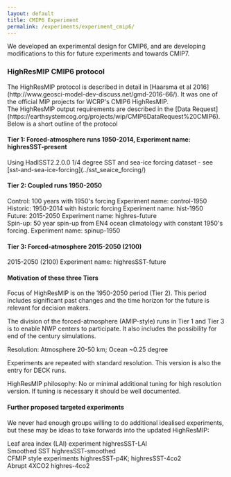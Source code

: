 ```yaml
---
layout: default
title: CMIP6 Experiment
permalink: /experiments/experiment_cmip6/
---
```


We developed an experimental design for CMIP6, and are developing modifications to this for future experiments and towards CMIP7.

<h3>HighResMIP CMIP6 protocol</h3>
The HighResMIP protocol is described in detail in [Haarsma et al 2016](http://www.geosci-model-dev-discuss.net/gmd-2016-66/). It was one of the official MIP projects for WCRP's CMIP6 HighResMIP. <br>
The HighResMIP output requirements are described in the [Data Request](https://earthsystemcog.org/projects/wip/CMIP6DataRequest%20CMIP6). <br>
Below is a short outline of the protocol

<h4>Tier 1: Forced-atmosphere  runs 1950-2014, Experiment name: highresSST-present</h4>
Using HadISST2.2.0.0 1/4 degree SST and sea-ice forcing dataset - see [sst-and-sea-ice-forcing](../sst_seaice_forcing/)

<h4>Tier 2: Coupled runs 1950-2050</h4>
Control:   100 years with 1950's forcing         Experiment name: control-1950 <br>
Historic:  1950-2014  with historic forcing     Experiment name: hist-1950 <br>
Future:    2015-2050                                      Experiment name: highres-future <br>
Spin-up:  50 year spin-up from EN4 ocean climatology with constant 1950's forcing. Experiment name: spinup-1950 <br>

<h4>Tier 3: Forced-atmosphere 2015-2050 (2100)</h4>
2015-2050 (2100)  Experiment name: highresSST-future

<h4>Motivation of these three Tiers</h4>

Focus of HighResMIP is on the 1950-2050 period (Tier 2). This period includes significant past changes and the time horizon for the future is relevant for decision makers.

The division of the forced-atmosphere (AMIP-style) runs in Tier 1 and Tier 3 is to enable NWP centers to participate. It also includes the possibility for end of the century simulations.

Resolution: Atmosphere 20-50 km; Ocean ~0.25 degree

Experiments are repeated with standard resolution. This version is also the entry for DECK runs.

HighResMIP philosophy: No or minimal additional tuning for high resolution version. If tuning is necessary it should be well documented.

<h4>Further proposed targeted experiments</h4>
We never had enough groups willing to do additional idealised experiments, but these may be ideas to take forwards into the updated HighResMIP:

Leaf area index (LAI) experiment highresSST-LAI <br>
Smoothed SST highresSST-smoothed <br>
CFMIP style experiments highresSST-p4K; highresSST-4co2 <br>
Abrupt 4XCO2 highres-4co2 <br>
